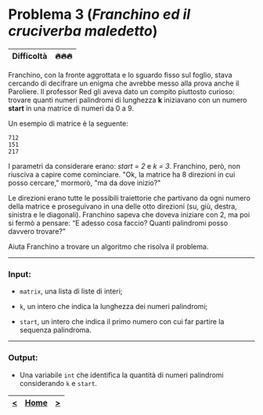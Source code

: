 # Problema 3 (*Franchino ed il cruciverba maledetto*)
| **Difficoltà** | 🔥🔥🔥 |
|:--------------:|:--:|

Franchino, con la fronte aggrottata e lo sguardo fisso sul foglio, stava cercando di decifrare un enigma che avrebbe messo alla prova anche il Paroliere. Il professor Red gli aveva dato un compito piuttosto curioso: trovare quanti numeri palindromi di lunghezza **k** iniziavano con un numero **start** in una matrice di numeri da 0 a 9.

Un esempio di matrice è la seguente:

```
712  
151  
217  
```

I parametri da considerare erano: _start = 2_ e _k = 3_. Franchino, però, non riusciva a capire come cominciare. "Ok, la matrice ha 8 direzioni in cui posso cercare," mormorò, "ma da dove inizio?"

Le direzioni erano tutte le possibili traiettorie che partivano da ogni numero della matrice e proseguivano in una delle otto direzioni (su, giù, destra, sinistra e le diagonali). Franchino sapeva che doveva iniziare con 2, ma poi si fermò a pensare: “E adesso cosa faccio? Quanti palindromi posso davvero trovare?”

Aiuta Franchino a trovare un algoritmo che risolva il problema.‌

---

### **Input**:

- `matrix‌`, una lista di liste di interi;
    
- `k‍`, un intero che indica la lunghezza dei numeri palindromi;
    
- `start‍`, un intero che indica il primo numero con cui far partire la sequenza palindroma.

---

### **Output**:

- Una variabile `int‍` che identifica la quantità di numeri palindromi considerando `k` e `start`.

| [**<**](../02/README.md) | [**Home**](../../README.md) | [**>**](../04/README.md) |
| :----------------------: | :-------------------------: | :----------------------: |
